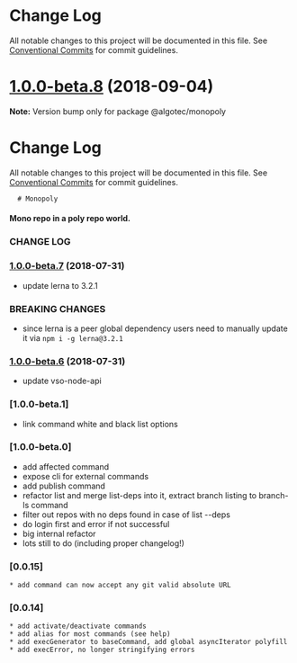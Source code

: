 # Change Log

All notable changes to this project will be documented in this file.
See [Conventional Commits](https://conventionalcommits.org) for commit guidelines.

<a name="1.0.0-beta.8"></a>
# [1.0.0-beta.8](http://git-srv.algotec.co.il:8080/tfs/DefaultCollection/web-common/_git/workspace-project/compare/v1.0.0-beta.7...v1.0.0-beta.8) (2018-09-04)

**Note:** Version bump only for package @algotec/monopoly





# Change Log

All notable changes to this project will be documented in this file.
See [Conventional Commits](https://conventionalcommits.org) for commit guidelines.

      # Monopoly
#### Mono repo in a poly repo world.


### CHANGE LOG
### [1.0.0-beta.7](http://git-srv.algotec.co.il:8080/tfs/DefaultCollection/web-common/_git/workspace-project/branches?baseVersion=GTv1.0.0-beta.6&targetVersion=GTv1.0.0-beta.7&_a=commits) (2018-07-31)
- update lerna to 3.2.1
### BREAKING CHANGES
- since lerna is a peer global dependency users need to manually update it via 
	`npm i -g lerna@3.2.1`
	 
### [1.0.0-beta.6](http://git-srv.algotec.co.il:8080/tfs/DefaultCollection/web-common/_git/workspace-project/branches?baseVersion=GTv1.0.0-beta.5&targetVersion=GTv1.0.0-beta.6&_a=commits) (2018-07-31)
- update vso-node-api

### [1.0.0-beta.1]
* link command white and black list options
### [1.0.0-beta.0]

* add affected command
* expose cli for external commands
* add publish command
* refactor list and merge list-deps into it, extract branch listing to branch-ls command
* filter out repos with no deps found in case of list --deps
* do login first and error if not successful 
* big internal refactor
* lots still to do (including proper changelog!)

### [0.0.15] 
	* add command can now accept any git valid absolute URL 
### [0.0.14]
	* add activate/deactivate commands
	* add alias for most commands (see help)
	* add execGenerator to baseCommand, add global asyncIterator polyfill
	* add execError, no longer stringifying errors
